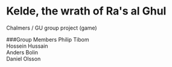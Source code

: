 # Kelde, the wrath of Ra's al Ghul
Chalmers / GU group project (game)

###Group Members
Philip Tibom  
Hossein Hussain  
Anders Bolin  
Daniel Olsson  

